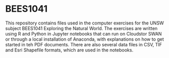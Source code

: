 # BEES1041
This repository contains files used in the computer exercises for the UNSW subject BEES1041 Exploring the Natural World. The exercises are written using R and Python in Jupyter notebooks that can run on Cloudstor SWAN or through a local installation of Anaconda, with explanations on how to get started in teh PDF documents. There are also several data files in CSV, TIF and Esri Shapefile formats, which are used in the notebooks.
